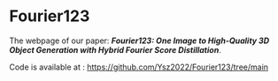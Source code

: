 # Fourier123

The webpage of our paper: ___Fourier123: One Image to High-Quality 3D Object Generation with Hybrid Fourier Score Distillation___.

Code is available at : https://github.com/Ysz2022/Fourier123/tree/main
